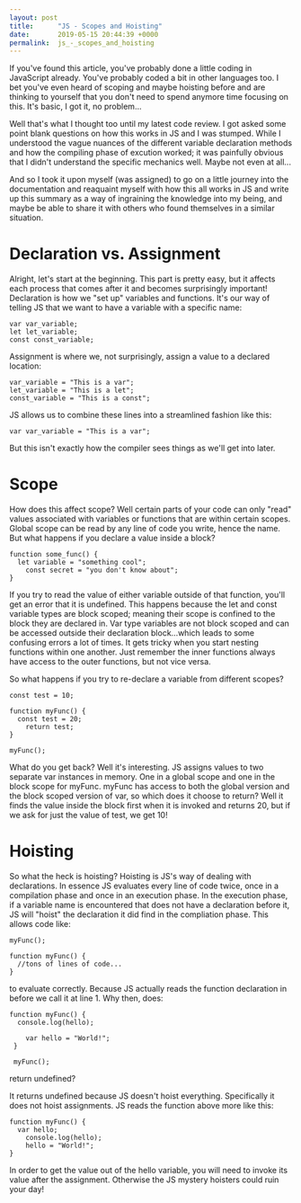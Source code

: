```yaml
---
layout: post
title:      "JS - Scopes and Hoisting"
date:       2019-05-15 20:44:39 +0000
permalink:  js_-_scopes_and_hoisting
---
```



If you've found this article, you've probably done a little coding in JavaScript already. You've probably coded a bit in other languages too. I bet you've even heard of scoping and maybe hoisting before and are thinking to yourself that you don't need to spend anymore time focusing on this. It's basic, I got it, no problem...

Well that's what I thought too until my latest code review. I got asked some point blank questions on how this works in JS and I was stumped. While I understood the vague nuances of the different variable declaration methods and how the compiling phase of excution worked; it was painfully obvious that I didn't understand the specific mechanics well. Maybe not even at all...

And so I took it upon myself (was assigned) to go on a little journey into the documentation and reaquaint myself with how this all works in JS and write up this summary as a way of ingraining the knowledge into my being, and maybe be able to share it with others who found themselves in a similar situation. 

# Declaration vs. Assignment
Alright, let's start at the beginning. This part is pretty easy, but it affects each process that comes after it and becomes surprisingly important! Declaration is how we "set up" variables and functions. It's our way of telling JS that we want to have a variable with a specific name:
```
var var_variable;
let let_variable;
const const_variable;
```
Assignment is where we, not surprisingly, assign a value to a declared location:
```
var_variable = "This is a var";
let_variable = "This is a let";
const_variable = "This is a const";
```
JS allows us to combine these lines into a streamlined fashion like this:
```
var var_variable = "This is a var";
```
But this isn't exactly how the compiler sees things as we'll get into later. 

# Scope
How does this affect scope? Well certain parts of your code can only "read" values associated with variables or functions that are within certain scopes. Global scope can be read by any line of code you write, hence the name. But what happens if you declare a value inside a block?
```
function some_func() {
  let variable = "something cool";
	const secret = "you don't know about";
}
```

If you try to read the value of either variable outside of that function, you'll get an error that it is undefined. This happens because the let and const variable types are block scoped; meaning their scope is confined to the block they are declared in. Var type variables are not block scoped and can be accessed outside their declaration block...which leads to some confusing errors a lot of times. It gets tricky when you start nesting functions within one another. Just remember the inner functions always have access to the outer functions, but not vice versa.  

So what happens if you try to re-declare a variable from different scopes?
```
const test = 10;

function myFunc() {
  const test = 20;
	return test;
}

myFunc();
```
What do you get back? Well it's interesting. JS assigns values to two separate var instances in memory. One in a global scope and one in the block scope for myFunc. myFunc has access to both the global version and the block scoped version of var, so which does it choose to return? Well it finds the value inside the block first when it is invoked and returns 20, but if we ask for just the value of test, we get 10!

# Hoisting
So what the heck is hoisting? Hoisting is JS's way of dealing with declarations. In essence JS evaluates every line of code twice, once in a compilation phase and once in an execution phase. In the execution phase, if a variable name is encountered that does not have a declaration before it, JS will "hoist" the declaration it did find in the compliation phase. This allows code like:
```
myFunc();

function myFunc() {
  //tons of lines of code...
}
```
to evaluate correctly. Because JS actually reads the function declaration in before we call it at line 1. Why then, does:
```
function myFunc() {
  console.log(hello);
	
	var hello = "World!";
 }
 
 myFunc();
```
return undefined?

It returns undefined because JS doesn't hoist everything. Specifically it does not hoist assignments. JS reads the function above more like this:
```
function myFunc() {
  var hello;
	console.log(hello);
	hello = "World!";
}
```

In order to get the value out of the hello variable, you will need to invoke its value after the assignment. Otherwise the JS mystery hoisters could ruin your day!
